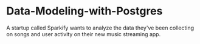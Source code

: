 # Data-Modeling-with-Postgres
A startup called Sparkify wants to analyze the data they've been collecting on songs and user activity on their new music streaming app.
